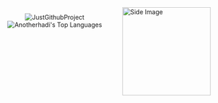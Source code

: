 <img src="https://github.com/sciencepal/sciencepal/blob/master/assets/life_balance.gif" alt="Side Image" align="right" width="200" height="auto" />


<p align="center">
  <img align="center" src="https://github-readme-streak-stats.herokuapp.com/?user=JustGithubProject&theme=redical&hide_border=true" alt="JustGithubProject" />
<a><img alt="Anotherhadi's Top Languages" src="https://denvercoder1-github-readme-stats.vercel.app/api/top-langs/?username=JustGithubProject&langs_count=8&layout=compact&theme=react&hide_border=true&bg_color=0d1117&title_color=A594FD&icon_color=A594FD" /></a>

</p>






